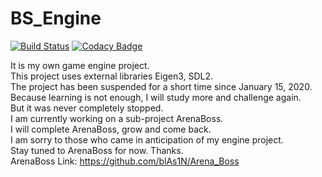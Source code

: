 # BS_Engine

[![Build Status](https://travis-ci.org/blAs1N/BS_Engine.svg?branch=master)](https://travis-ci.org/blAs1N/BS_Engine)
[![Codacy Badge](https://api.codacy.com/project/badge/Grade/4db8f194e3bc4a36a55ae80232565745)](https://www.codacy.com/manual/blAs1N/BS_Engine?utm_source=github.com&amp;utm_medium=referral&amp;utm_content=blAs1N/BS_Engine&amp;utm_campaign=Badge_Grade)

It is my own game engine project.  
This project uses external libraries Eigen3, SDL2.  
The project has been suspended for a short time since January 15, 2020.  
Because learning is not enough, I will study more and challenge again.  
But it was never completely stopped.  
I am currently working on a sub-project ArenaBoss.  
I will complete ArenaBoss, grow and come back.  
I am sorry to those who came in anticipation of my engine project.  
Stay tuned to ArenaBoss for now. Thanks.  
ArenaBoss Link: https://github.com/blAs1N/Arena_Boss  
